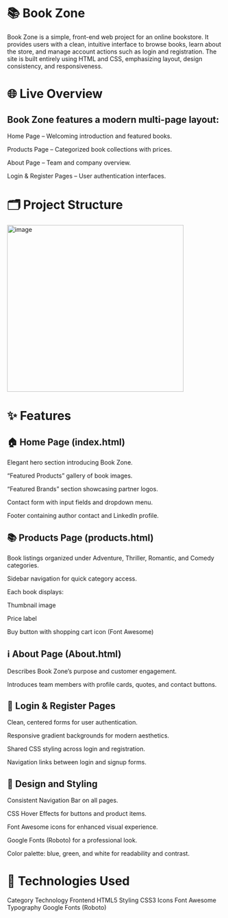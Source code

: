 # 📚 Book Zone

Book Zone is a simple, front-end web project for an online bookstore. It provides users with a clean, intuitive interface to browse books, learn about the store, and manage account actions such as login and registration. The site is built entirely using HTML and CSS, emphasizing layout, design consistency, and responsiveness.

# 🌐 Live Overview

## Book Zone features a modern multi-page layout:

Home Page – Welcoming introduction and featured books.

Products Page – Categorized book collections with prices.

About Page – Team and company overview.

Login & Register Pages – User authentication interfaces.

# 🗂️ Project Structure
<img width="412" height="389" alt="image" src="https://github.com/user-attachments/assets/63c408b4-3576-442d-b80c-cdaa81e6123e" />    

# ✨ Features
## 🏠 Home Page (index.html)

Elegant hero section introducing Book Zone.

“Featured Products” gallery of book images.

“Featured Brands” section showcasing partner logos.

Contact form with input fields and dropdown menu.

Footer containing author contact and LinkedIn profile.

## 📚 Products Page (products.html)

Book listings organized under Adventure, Thriller, Romantic, and Comedy categories.

Sidebar navigation for quick category access.

Each book displays:

Thumbnail image

Price label

Buy button with shopping cart icon (Font Awesome)

## ℹ️ About Page (About.html)

Describes Book Zone’s purpose and customer engagement.

Introduces team members with profile cards, quotes, and contact buttons.

## 🔐 Login & Register Pages

Clean, centered forms for user authentication.

Responsive gradient backgrounds for modern aesthetics.

Shared CSS styling across login and registration.

Navigation links between login and signup forms.

## 🎨 Design and Styling

Consistent Navigation Bar on all pages.

CSS Hover Effects for buttons and product items.

Font Awesome icons for enhanced visual experience.

Google Fonts (Roboto) for a professional look.

Color palette: blue, green, and white for readability and contrast.

# 🧩 Technologies Used
Category	Technology
Frontend	HTML5
Styling	CSS3
Icons	Font Awesome
Typography	Google Fonts (Roboto)
